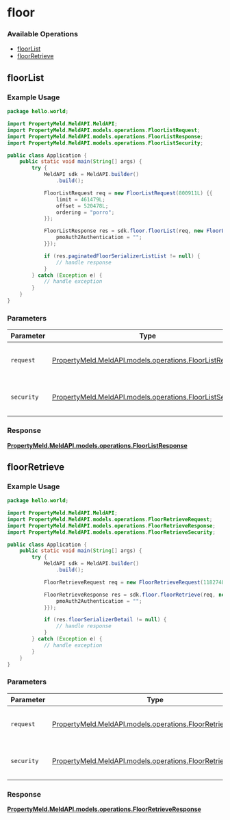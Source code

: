 # floor

### Available Operations

* [floorList](#floorlist)
* [floorRetrieve](#floorretrieve)

## floorList

### Example Usage

```java
package hello.world;

import PropertyMeld.MeldAPI.MeldAPI;
import PropertyMeld.MeldAPI.models.operations.FloorListRequest;
import PropertyMeld.MeldAPI.models.operations.FloorListResponse;
import PropertyMeld.MeldAPI.models.operations.FloorListSecurity;

public class Application {
    public static void main(String[] args) {
        try {
            MeldAPI sdk = MeldAPI.builder()
                .build();

            FloorListRequest req = new FloorListRequest(800911L) {{
                limit = 461479L;
                offset = 520478L;
                ordering = "porro";
            }};            

            FloorListResponse res = sdk.floor.floorList(req, new FloorListSecurity("dolorum") {{
                pmoAuth2Authentication = "";
            }});

            if (res.paginatedFloorSerializerListList != null) {
                // handle response
            }
        } catch (Exception e) {
            // handle exception
        }
    }
}
```

### Parameters

| Parameter                                                                                                | Type                                                                                                     | Required                                                                                                 | Description                                                                                              |
| -------------------------------------------------------------------------------------------------------- | -------------------------------------------------------------------------------------------------------- | -------------------------------------------------------------------------------------------------------- | -------------------------------------------------------------------------------------------------------- |
| `request`                                                                                                | [PropertyMeld.MeldAPI.models.operations.FloorListRequest](../../models/operations/FloorListRequest.md)   | :heavy_check_mark:                                                                                       | The request object to use for the request.                                                               |
| `security`                                                                                               | [PropertyMeld.MeldAPI.models.operations.FloorListSecurity](../../models/operations/FloorListSecurity.md) | :heavy_check_mark:                                                                                       | The security requirements to use for the request.                                                        |


### Response

**[PropertyMeld.MeldAPI.models.operations.FloorListResponse](../../models/operations/FloorListResponse.md)**


## floorRetrieve

### Example Usage

```java
package hello.world;

import PropertyMeld.MeldAPI.MeldAPI;
import PropertyMeld.MeldAPI.models.operations.FloorRetrieveRequest;
import PropertyMeld.MeldAPI.models.operations.FloorRetrieveResponse;
import PropertyMeld.MeldAPI.models.operations.FloorRetrieveSecurity;

public class Application {
    public static void main(String[] args) {
        try {
            MeldAPI sdk = MeldAPI.builder()
                .build();

            FloorRetrieveRequest req = new FloorRetrieveRequest(118274L, "nam");            

            FloorRetrieveResponse res = sdk.floor.floorRetrieve(req, new FloorRetrieveSecurity("officia") {{
                pmoAuth2Authentication = "";
            }});

            if (res.floorSerializerDetail != null) {
                // handle response
            }
        } catch (Exception e) {
            // handle exception
        }
    }
}
```

### Parameters

| Parameter                                                                                                        | Type                                                                                                             | Required                                                                                                         | Description                                                                                                      |
| ---------------------------------------------------------------------------------------------------------------- | ---------------------------------------------------------------------------------------------------------------- | ---------------------------------------------------------------------------------------------------------------- | ---------------------------------------------------------------------------------------------------------------- |
| `request`                                                                                                        | [PropertyMeld.MeldAPI.models.operations.FloorRetrieveRequest](../../models/operations/FloorRetrieveRequest.md)   | :heavy_check_mark:                                                                                               | The request object to use for the request.                                                                       |
| `security`                                                                                                       | [PropertyMeld.MeldAPI.models.operations.FloorRetrieveSecurity](../../models/operations/FloorRetrieveSecurity.md) | :heavy_check_mark:                                                                                               | The security requirements to use for the request.                                                                |


### Response

**[PropertyMeld.MeldAPI.models.operations.FloorRetrieveResponse](../../models/operations/FloorRetrieveResponse.md)**

